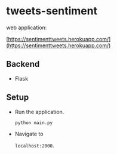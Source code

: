 # tweets-sentiment

web application:

[https://sentimenttweets.herokuapp.com/](https://sentimenttweets.herokuapp.com/)

## Backend
- Flask

## Setup

- Run the application.

	`python main.py`

- Navigate to 

	`localhost:2000`.
